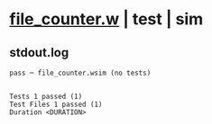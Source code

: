 # [file_counter.w](../../../../../examples/tests/valid/file_counter.w) | test | sim

## stdout.log
```log
pass ─ file_counter.wsim (no tests)
 
 
Tests 1 passed (1)
Test Files 1 passed (1)
Duration <DURATION>
```


